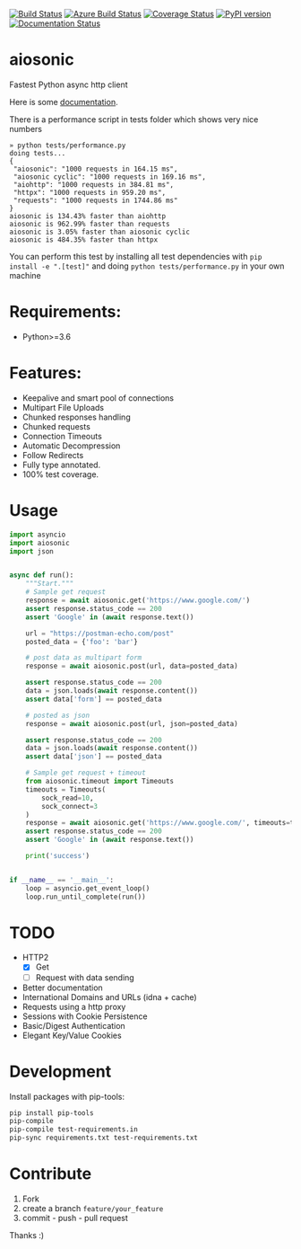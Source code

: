 
[![Build Status](https://travis-ci.org/sonic182/aiosonic.svg?branch=master)](https://travis-ci.org/sonic182/aiosonic)
[![Azure Build Status](https://dev.azure.com/johander-182/aiosonic/_apis/build/status/sonic182.aiosonic?branchName=master)](https://dev.azure.com/johander-182/aiosonic/_build/latest?definitionId=1&branchName=master)
[![Coverage Status](https://coveralls.io/repos/github/sonic182/aiosonic/badge.svg?branch=master)](https://coveralls.io/github/sonic182/aiosonic?branch=master)
[![PyPI version](https://badge.fury.io/py/aiosonic.svg)](https://badge.fury.io/py/aiosonic)
[![Documentation Status](https://readthedocs.org/projects/aiosonic/badge/?version=latest)](https://aiosonic.readthedocs.io/en/latest/?badge=latest)
# aiosonic

Fastest Python async http client

Here is some [documentation](https://aiosonic.readthedocs.io/en/latest/).

There is a performance script in tests folder which shows very nice numbers

```
» python tests/performance.py
doing tests...
{
 "aiosonic": "1000 requests in 164.15 ms",
 "aiosonic cyclic": "1000 requests in 169.16 ms",
 "aiohttp": "1000 requests in 384.81 ms",
 "httpx": "1000 requests in 959.20 ms",
 "requests": "1000 requests in 1744.86 ms"
}
aiosonic is 134.43% faster than aiohttp
aiosonic is 962.99% faster than requests
aiosonic is 3.05% faster than aiosonic cyclic
aiosonic is 484.35% faster than httpx
```

You can perform this test by installing all test dependencies with `pip install -e ".[test]"` and doing `python tests/performance.py` in your own machine

# Requirements:

* Python>=3.6


# Features:

* Keepalive and smart pool of connections
* Multipart File Uploads
* Chunked responses handling
* Chunked requests
* Connection Timeouts
* Automatic Decompression
* Follow Redirects
* Fully type annotated.
* 100% test coverage.

# Usage

```python
import asyncio
import aiosonic
import json


async def run():
    """Start."""
    # Sample get request
    response = await aiosonic.get('https://www.google.com/')
    assert response.status_code == 200
    assert 'Google' in (await response.text())

    url = "https://postman-echo.com/post"
    posted_data = {'foo': 'bar'}

    # post data as multipart form
    response = await aiosonic.post(url, data=posted_data)

    assert response.status_code == 200
    data = json.loads(await response.content())
    assert data['form'] == posted_data

    # posted as json
    response = await aiosonic.post(url, json=posted_data)

    assert response.status_code == 200
    data = json.loads(await response.content())
    assert data['json'] == posted_data

    # Sample get request + timeout
    from aiosonic.timeout import Timeouts
    timeouts = Timeouts(
        sock_read=10,
        sock_connect=3
    )
    response = await aiosonic.get('https://www.google.com/', timeouts=timeouts)
    assert response.status_code == 200
    assert 'Google' in (await response.text())

    print('success')


if __name__ == '__main__':
    loop = asyncio.get_event_loop()
    loop.run_until_complete(run())
```

# TODO

* HTTP2
  * [x] Get
  * [ ] Request with data sending
* Better documentation
* International Domains and URLs (idna + cache)
* Requests using a http proxy
* Sessions with Cookie Persistence
* Basic/Digest Authentication
* Elegant Key/Value Cookies

# Development

Install packages with pip-tools:
```bash
pip install pip-tools
pip-compile
pip-compile test-requirements.in
pip-sync requirements.txt test-requirements.txt
```

# Contribute

1. Fork
2. create a branch `feature/your_feature`
3. commit - push - pull request

Thanks :)
